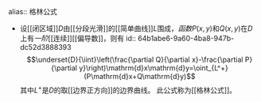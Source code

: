 alias:: 格林公式

- 设[[闭区域]]$D$由[[分段光滑]]的[[简单曲线]]$L$围成，*函数*$P(x, y)$和$Q(x,y)$在$D$上有*一阶*[[连续]][[偏导数]]，则有
  id:: 64b1abe6-9a60-4ba8-947b-dc52d3888393
  $$\underset{D}{\iint}\left(\frac{\partial Q}{\partial x}-\frac{\partial P}{\partial y}\right)\mathrm{d}x\mathrm{d}y=\oint_{L^+}(P\mathrm{d}x+Q\mathrm{d}y)$$
  其中$L^+$是$D$的取[[边界正方向]]的边界曲线。
  此公式称为[[格林公式]]。